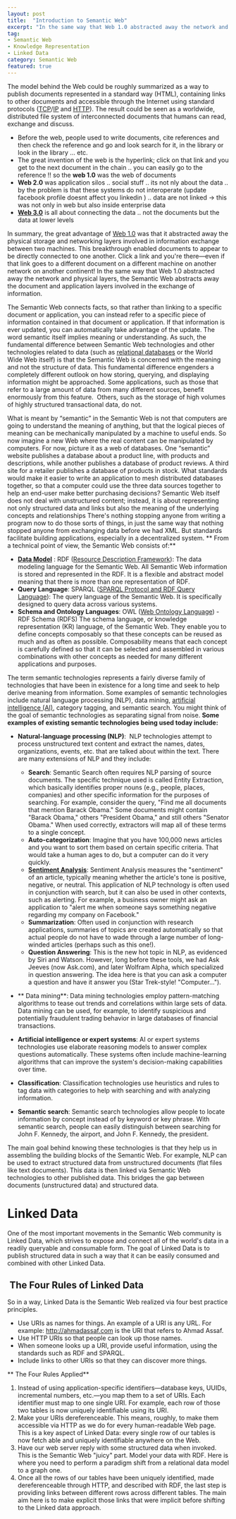 ```yaml
---
layout: post
title:  "Introduction to Semantic Web"
excerpt: "In the same way that Web 1.0 abstracted away the network and physical layers, the Semantic Web abstracts away the document and application layers involved in the exchange of information. The Semantic Web connects facts, so that rather than linking to a specific document or application"
tag:
- Semantic Web
- Knowledge Representation
- Linked Data
category: Semantic Web
featured: true
---
```


The model behind the Web could be roughly summarized as a way to publish documents represented in a standard way (HTML), containing links to other documents and accessible through the Internet using standard protocols ([TCP](https://en.wikipedia.org/wiki/Transmission_Control_Protocol)/[IP](https://en.wikipedia.org/wiki/Internet_protocol_suite) and [HTTP](https://en.wikipedia.org/wiki/HTTP)). The result could be seen as a worldwide, distributed file system of interconnected documents that humans can read, exchange and discuss.

*   Before the web, people used to write documents, cite references and then check the reference and go and look search for it, in the library or look in the library ... etc.
*   The great invention of the web is the hyperlink; click on that link and you get to the next document in the chain .. you can easily go to the reference !! so the **web 1.0** was the web of documents
*   **Web 2.0** was application silos .. social stuff .. its not nly about the data .. by the problem is that these systems do not interoperate (update facebook profile doesnt affect you linkedin ) .. data are not linked -> this was not only in web but also inside enterprise data
*   **[Web 3.0](http://www.w3.org/standards/semanticweb/ "Semantic Web")** is all about connecting the data .. not the documents but the data at lower levels

In summary, the great advantage of [Web 1.0](http://en.wikipedia.org/wiki/Web_1.0 "Web 1.0") was that it abstracted away the physical storage and networking layers involved in information exchange between two machines. This breakthrough enabled documents to appear to be directly connected to one another. Click a link and you're there—even if that link goes to a different document on a different machine on another network on another continent! In the same way that Web 1.0 abstracted away the network and physical layers, the Semantic Web abstracts away the document and application layers involved in the exchange of information.

The Semantic Web connects facts, so that rather than linking to a specific document or application, you can instead refer to a specific piece of information contained in that document or application. If that information is ever updated, you can automatically take advantage of the update. The word semantic itself implies meaning or understanding. As such, the fundamental difference between Semantic Web technologies and other technologies related to data (such as [relational databases](https://en.wikipedia.org/wiki/Relational_database) or the World Wide Web itself) is that the Semantic Web is concerned with the meaning and not the structure of data. This fundamental difference engenders a completely different outlook on how storing, querying, and displaying information might be approached. Some applications, such as those that refer to a large amount of data from many different sources, benefit enormously from this feature.  Others, such as the storage of high volumes of highly structured transactional data, do not.

What is meant by “semantic” in the Semantic Web is not that computers are going to understand the meaning of anything, but that the logical pieces of meaning can be mechanically manipulated by a machine to useful ends. So now imagine a new Web where the real content can be manipulated by computers. For now, picture it as a web of databases. One “semantic” website publishes a database about a product line, with products and descriptions, while another publishes a database of product reviews. A third site for a retailer publishes a database of products in stock. What standards would make it easier to write an application to mesh distributed databases together, so that a computer could use the three data sources together to help an end-user make better purchasing decisions? Semantic Web itself does not deal with unstructured content; instead, it is about representing not only structured data and links but also the meaning of the underlying concepts and relationships There's nothing stopping anyone from writing a program now to do those sorts of things, in just the same way that nothing stopped anyone from exchanging data before we had XML. But standards facilitate building applications, especially in a decentralized system. ** From a technical point of view, the Semantic Web consists of:**

*   **[Data Model](http://en.wikipedia.org/wiki/Data_model "Data model")** : RDF ([Resource Description Framework](http://en.wikipedia.org/wiki/Resource_Description_Framework "Resource Description Framework")): The data modeling language for the Semantic Web. All Semantic Web information is stored and represented in the RDF. It is a flexible and abstract model meaning that there is more than one representation of RDF.
*   **Query Language**: SPARQL ([SPARQL Protocol and RDF Query Language](http://en.wikipedia.org/wiki/SPARQL "SPARQL")): The query language of the Semantic Web. It is specifically designed to query data across various systems.
*   **Schema and Ontology Languages**: OWL ([Web Ontology Language](http://en.wikipedia.org/wiki/Web_Ontology_Language "Web Ontology Language")) - RDF Schema (RDFS) The schema language, or knowledge representation (KR) language, of the Semantic Web. They enable you to define concepts composably so that these concepts can be reused as much and as often as possible. Composability means that each concept is carefully defined so that it can be selected and assembled in various combinations with other concepts as needed for many different applications and purposes.

The term semantic technologies represents a fairly diverse family of technologies that have been in existence for a long time and seek to help derive meaning from information. Some examples of semantic technologies include natural language processing (NLP), data mining, [artificial intelligence (AI)](http://en.wikipedia.org/wiki/Artificial_intelligence "Artificial intelligence"), category tagging, and semantic search. You might think of the goal of semantic technologies as separating signal from noise. **Some examples of existing semantic technologies being used today include:**

*   **Natural-language processing (NLP)**:  NLP technologies attempt to process unstructured text content and extract the names, dates, organizations, events, etc. that are talked about within the text. There are many extensions of NLP and they include:
    *   **Search**: Semantic Search often requires NLP parsing of source documents. The specific technique used is called Entity Extraction, which basically identifies proper nouns (e.g., people, places, companies) and other specific information for the purposes of searching. For example, consider the query, "Find me all documents that mention Barack Obama." Some documents might contain "Barack Obama," others "President Obama," and still others "Senator Obama." When used correctly, extractors will map all of these terms to a single concept.
    *   **Auto-categorization**: Imagine that you have 100,000 news articles and you want to sort them based on certain specific criteria. That would take a human ages to do, but a computer can do it very quickly.
    *   **[Sentiment Analysis](http://en.wikipedia.org/wiki/Sentiment_analysis "Sentiment analysis")**: Sentiment Analysis measures the "sentiment" of an article, typically meaning whether the article's tone is positive, negative, or neutral. This application of NLP technology is often used in conjunction with search, but it can also be used in other contexts, such as alerting. For example, a business owner might ask an application to "alert me when someone says something negative regarding my company on Facebook."
    *   **Summarization**: Often used in conjunction with research applications, summaries of topics are created automatically so that actual people do not have to wade through a large number of long-winded articles (perhaps such as this one!).
    *   **Question Answering**: This is the new hot topic in NLP, as evidenced by Siri and Watson. However, long before these tools, we had Ask Jeeves (now Ask.com), and later Wolfram Alpha, which specialized in question answering. The idea here is that you can ask a computer a question and have it answer you (Star Trek-style! "Computer…").

*   ** Data mining**: Data mining technologies employ pattern-matching algorithms to tease out trends and correlations within large sets of data. Data mining can be used, for example, to identify suspicious and potentially fraudulent trading behavior in large databases of financial transactions.
*   **Artificial intelligence or expert systems**: AI or expert systems technologies use elaborate reasoning models to answer complex questions automatically. These systems often include machine-learning algorithms that can improve the system's decision-making capabilities over time.
*   **Classification**: Classification technologies use heuristics and rules to tag data with categories to help with searching and with analyzing information.
*   **Semantic search**: Semantic search technologies allow people to locate information by concept instead of by keyword or key phrase. With semantic search, people can easily distinguish between searching for John F. Kennedy, the airport, and John F. Kennedy, the president.

The main goal behind knowing these technologies is that they help us in assembling the building blocks of the Semantic Web. For example, NLP can be used to extract structured data from unstructured documents (flat files like text documents). This data is then linked via Semantic Web technologies to other published data. This bridges the gap between documents (unstructured data) and structured data.

# Linked Data

One of the most important movements in the Semantic Web community is Linked Data, which strives to expose and connect all of the world's data in a readily queryable and consumable form. The goal of Linked Data is to publish structured data in such a way that it can be easily consumed and combined with other Linked Data.

##  The Four Rules of Linked Data

So in a way, Linked Data is the Semantic Web realized via four best practice principles.

*   Use URIs as names for things. An example of a URI is any URL. For example: http://ahmadassaf.com is the URI that refers to Ahmad Assaf.
*   Use HTTP URIs so that people can look up those names.
*   When someone looks up a URI, provide useful information, using the standards such as RDF and SPARQL.
*   Include links to other URIs so that they can discover more things.

** The Four Rules Applied**

1.  Instead of using application-specific identifiers—database keys, UUIDs, incremental numbers, etc.—you map them to a set of URIs. Each identifier must map to one single URI. For example, each row of those two tables is now uniquely identifiable using its URI.
2.  Make your URIs dereferenceable. This means, roughly, to make them accessible via HTTP as we do for every human-readable Web page. This is a key aspect of Linked Data: every single row of our tables is now fetch able and uniquely identifiable anywhere on the Web.
3.  Have our web server reply with some structured data when invoked. This is the Semantic Web "juicy" part. Model your data with RDF. Here is where you need to perform a paradigm shift from a relational data model to a graph one.
4.  Once all the rows of our tables have been uniquely identified, made dereferenceable through HTTP, and described with RDF, the last step is providing links between different rows across different tables. The main aim here is to make explicit those links that were implicit before shifting to the Linked data approach.